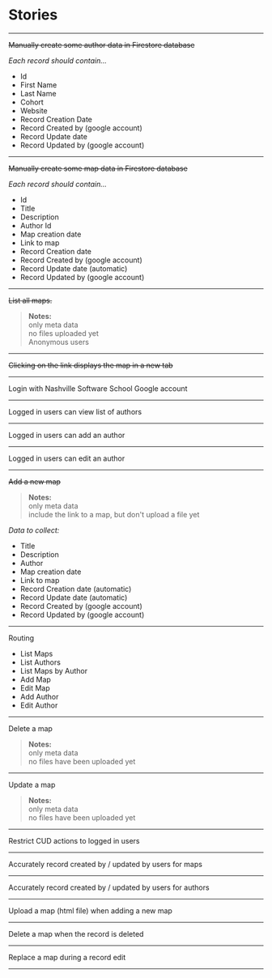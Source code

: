 # Stories

---

~~Manually create some author data in Firestore database~~

_Each record should contain..._

* Id
* First Name
* Last Name
* Cohort
* Website
* Record Creation Date
* Record Created by (google account)
* Record Update date
* Record Updated by (google account)

---

~~Manually create some map data in Firestore database~~

_Each record should contain..._

* Id
* Title
* Description
* Author Id
* Map creation date
* Link to map
* Record Creation date
* Record Created by (google account)
* Record Update date (automatic)
* Record Updated by (google account)

---

~~List all maps.~~

> **Notes:**  
> only meta data  
> no files uploaded yet  
> Anonymous users

---

~~Clicking on the link displays the map in a new tab~~

---

Login with Nashville Software School Google account

---

Logged in users can view list of authors

---

Logged in users can add an author

---

Logged in users can edit an author

---

~~Add a new map~~

> **Notes:**  
> only meta data  
> include the link to a map, but don't upload a file yet  

_Data to collect:_

* Title
* Description
* Author
* Map creation date
* Link to map
* Record Creation date (automatic)
* Record Update date (automatic)
* Record Created by (google account)
* Record Updated by (google account)

---

Routing

* List Maps
* List Authors
* List Maps by Author
* Add Map
* Edit Map
* Add Author
* Edit Author

---

Delete a map

> **Notes:**  
> only meta data  
> no files have been uploaded yet

---

Update a map

> **Notes:**  
> only meta data  
> no files have been uploaded yet

---

Restrict CUD actions to logged in users

---

Accurately record created by / updated by users for maps

---

Accurately record created by / updated by users for authors

---

Upload a map (html file) when adding a new map

---

Delete a map when the record is deleted

---

Replace a map during a record edit

---

